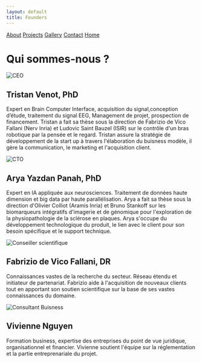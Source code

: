 ```yaml
---
layout: default
title: Founders
---
```


<div class="founders-page">
  <div class="nav-links">
    <a href="{{ site.baseurl }}/about.html">About</a>
    <a href="{{ site.baseurl }}/projects.html">Projects</a>
    <a href="{{ site.baseurl }}/gallery.html">Gallery</a>
    <a href="{{ site.baseurl }}/contact.html">Contact</a>
    <a href="{{ site.baseurl }}">Home</a>
  </div>
  <h1>Qui sommes-nous ?</h1>

  <div class="founder">
    <img src="{{ site.baseurl }}/assets/images/tv.jpg" alt="CEO">
    <div class="bio">
      <h2>Tristan Venot, PhD</h2>
      <p> Expert en Brain Computer Interface, acquisition du signal,conception d’étude, traitement du signal EEG, Management de projet, prospection de financement. Tristan a fait sa thèse sous la direction de Fabrizio de Vico Fallani (Nerv Inria) et Ludovic Saint Bauzel (ISIR) sur le contrôle d'un bras robotique par la pensée et le regard. Tristan assure la stratégie de développement de la start up à travers l'élaboration du buisness modèle, il gère la communication, le marketing et l'acquisition client.</p>
    </div>
  </div>

  <div class="founder">
    <img src="{{ site.baseurl }}/assets/images/ayp.jpg" alt="CTO">
    <div class="bio">
      <h2>Arya Yazdan Panah, PhD</h2>
      <p>Expert en IA appliquée aux neurosciences. Traitement de données haute dimension et big data par haute parallélisation. Arya a fait sa thèse sous la direction d'Olivier Colliot (Aramis Inria) et Bruno Stankoff sur les biomarqueurs intégratifs d'imagerie et de génomique pour l'exploration de la physiopathologie de la sclérose en plaques. Arya s'occupe du développement technologique du produit, le lien avec le client pour son besoin spécifique et le support technique.</p>
    </div>
  </div>

  <div class="founder">
    <img src="{{ site.baseurl }}/assets/images/fdvf.jpg" alt="Conseiller scientifique">
    <div class="bio">
      <h2>Fabrizio de Vico Fallani, DR</h2>
      <p>Connaissances vastes de la recherche du secteur. Réseau étendu et initiateur de partenariat. Fabrizio aide à l'acquisition de nouveaux clients tout en apportant son soutien scientifique sur la base de ses vastes connaissances du domaine.</p>
    </div>
  </div>

  <div class="founder">
    <img src="{{ site.baseurl }}/assets/images/vn.jpg" alt="Consultant Buisness">
    <div class="bio">
      <h2>Vivienne Nguyen</h2>
      <p>Formation business, expertise des entreprises du point de vue juridique, organisationnel et financier. Vivienne soutient l'équipe sur la réglementation et la partie entreprenariale du projet.</p>
    </div>
  </div>
</div>